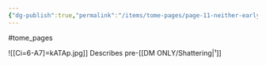 ```yaml
---
{"dg-publish":true,"permalink":"/items/tome-pages/page-11-neither-early-nor-late/"}
---
```


#tome_pages

![[Ci=6-A7]=kATAp.jpg]]
Describes pre-[[DM ONLY/Shattering\|¹]] 